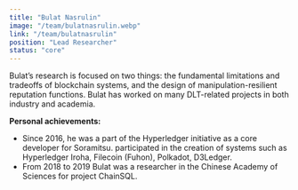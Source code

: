 ```yaml
---
title: "Bulat Nasrulin"
image: "/team/bulatnasrulin.webp"
link: "/team/bulatnasrulin"
position: "Lead Researcher"
status: "core"
---
```


Bulat’s research is focused on two things: the fundamental limitations and tradeoffs of blockchain systems, and the design of manipulation-resilient reputation functions.
Bulat has worked on many DLT-related projects in both industry and academia.

**Personal achievements:**
- Since 2016, he was a part of the Hyperledger initiative as a core developer for Soramitsu.
participated in the creation of systems such as Hyperledger Iroha, Filecoin (Fuhon), Polkadot, D3Ledger.
- From 2018 to 2019 Bulat was a researcher in the Chinese Academy of Sciences for project ChainSQL.

